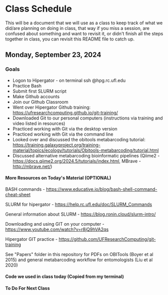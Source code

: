 # Class Schedule
This will be a document that we will use as a class to keep track of what we did/are planning on doing in class, that way if you miss a session, are confused about something and want to revisit it, or didn't finish all the steps together in class, you can revisit this README file to catch up.

## Monday, September 23, 2024
### Goals
* Logon to Hipergator - on terminal ssh <username>@hpg.rc.ufl.edu
* Practice Bash
* Submit first SLURM script
* Make Github accounts
* Join our Github Classroom
* Went over Hipergator Github training: https://ufresearchcomputing.github.io/git-training/
* Downloaded Git to our personal computers (instructions via training and video listed in resources)
* Practiced working with Git via the desktop version
* Practiced working with Git via the command line
* Looked over and discussed the obitools metabarcoding tutorial: https://training.galaxyproject.org/training-material/topics/ecology/tutorials/Obitools-metabarcoding/tutorial.html
* Discussed alternative metabarcoding bioinformatic pipelines (Qiime2 - https://docs.qiime2.org/2024.5/tutorials/index.html, MBrave -http://mbrave.net/)

#### More Resources on Today's Material (OPTIONAL)

BASH commands - https://www.educative.io/blog/bash-shell-command-cheat-sheet

SLURM for hipergator - https://help.rc.ufl.edu/doc/SLURM_Commands

General information about SLURM - https://blog.ronin.cloud/slurm-intro/

Downloading and using GIT on your computer - https://www.youtube.com/watch?v=r8jQ9hVA2qs

Hipergator GIT practice - https://github.com/UFResearchComputing/git-training 

See "Papers" folder in this repository for PDFs on OBITools (Boyer et al 2015) and general metabarcoding workflow for entomologists (Liu et al 2020)

#### Code we used in class today (Copied from my terminal)

#### To Do For Next Class
